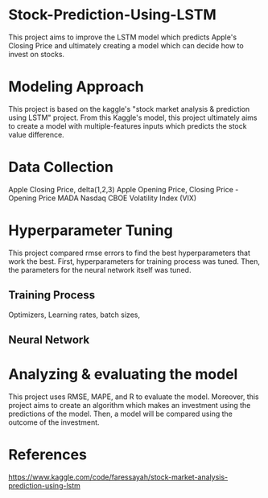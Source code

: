 # Stock-Prediction-Using-LSTM

This project aims to improve the LSTM model which predicts Apple's Closing Price and ultimately creating a model which can decide how to invest on stocks. 

# Modeling Approach
This project is based on the kaggle's "stock market analysis & prediction using LSTM" project. From this Kaggle's model, this project ultimately aims to create a model with multiple-features inputs which predicts the stock value difference. 

# Data Collection
Apple Closing Price, delta(1,2,3)
Apple Opening Price, Closing Price - Opening Price
MADA
Nasdaq
CBOE Volatility Index (VIX)

# Hyperparameter Tuning
This project compared rmse errors to find the best hyperparameters that work the best. First, hyperparameters for training process was tuned. Then, the parameters for the neural network itself was tuned. 

## Training Process
Optimizers, Learning rates, batch sizes, 

## Neural Network

# Analyzing & evaluating the model
This project uses RMSE, MAPE, and R to evaluate the model. Moreover, this project aims to create an algorithm which makes an investment using the predictions of the model. Then, a model will be compared using the outcome of the investment. 

# References
https://www.kaggle.com/code/faressayah/stock-market-analysis-prediction-using-lstm
